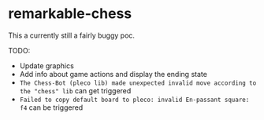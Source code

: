 # remarkable-chess

This a currently still a fairly buggy poc.

TODO:

- Update graphics
- Add info about game actions and display the ending state
- `The Chess-Bot (pleco lib) made unexpected invalid move according to the "chess" lib` can get triggered
- `Failed to copy default board to pleco: invalid En-passant square: f4` can be triggered
